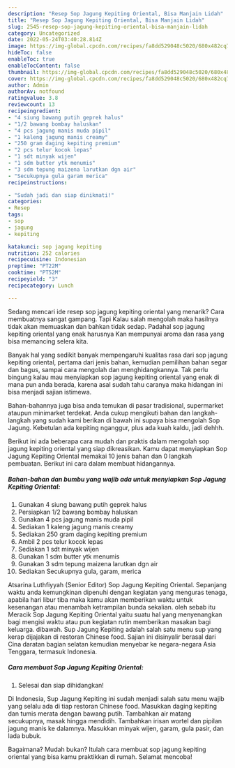 ```yaml
---
description: "Resep Sop Jagung Kepiting Oriental, Bisa Manjain Lidah"
title: "Resep Sop Jagung Kepiting Oriental, Bisa Manjain Lidah"
slug: 2545-resep-sop-jagung-kepiting-oriental-bisa-manjain-lidah
category: Uncategorized
date: 2022-05-24T03:40:28.814Z
image: https://img-global.cpcdn.com/recipes/fa8dd529048c5020/680x482cq70/sop-jagung-kepiting-oriental-foto-resep-utama.jpg
hideToc: false
enableToc: true
enableTocContent: false
thumbnail: https://img-global.cpcdn.com/recipes/fa8dd529048c5020/680x482cq70/sop-jagung-kepiting-oriental-foto-resep-utama.jpg
cover: https://img-global.cpcdn.com/recipes/fa8dd529048c5020/680x482cq70/sop-jagung-kepiting-oriental-foto-resep-utama.jpg
author: Admin
authorAv: notfound
ratingvalue: 3.8
reviewcount: 13
recipeingredient:
- "4 siung bawang putih geprek halus"
- "1/2 bawang bombay haluskan"
- "4 pcs jagung manis muda pipil"
- "1 kaleng jagung manis creamy"
- "250 gram daging kepiting premium"
- "2 pcs telur kocok lepas"
- "1 sdt minyak wijen"
- "1 sdm butter ytk menumis"
- "3 sdm tepung maizena larutkan dgn air"
- "Secukupnya gula garam merica"
recipeinstructions:

- "Sudah jadi dan siap dinikmati!"
categories:
- Resep
tags:
- sop
- jagung
- kepiting

katakunci: sop jagung kepiting 
nutrition: 252 calories
recipecuisine: Indonesian
preptime: "PT22M"
cooktime: "PT52M"
recipeyield: "3"
recipecategory: Lunch

---
```



Sedang mencari ide resep sop jagung kepiting oriental yang menarik? Cara membuatnya sangat gampang. Tapi Kalau salah mengolah maka hasilnya tidak akan memuaskan dan bahkan tidak sedap. Padahal sop jagung kepiting oriental yang enak harusnya Kan mempunyai aroma dan rasa yang bisa memancing selera kita.


Banyak hal yang sedikit banyak mempengaruhi kualitas rasa dari sop jagung kepiting oriental, pertama dari jenis bahan, kemudian pemilihan bahan segar dan bagus, sampai cara mengolah dan menghidangkannya. Tak perlu bingung kalau mau menyiapkan sop jagung kepiting oriental yang enak di mana pun anda berada, karena asal sudah tahu caranya maka hidangan ini bisa menjadi sajian istimewa.

Bahan-bahannya juga bisa anda temukan di pasar tradisional, supermarket ataupun minimarket terdekat. Anda cukup mengikuti bahan dan langkah-langkah yang sudah kami berikan di bawah ini supaya bisa mengolah Sop Jagung. Kebetulan ada kepiting nganggur, plus ada kuah kaldu, jadi dehhh.


Berikut ini ada beberapa cara mudah dan praktis dalam mengolah sop jagung kepiting oriental yang siap dikreasikan. Kamu dapat menyiapkan Sop Jagung Kepiting Oriental memakai 10 jenis bahan dan 0 langkah pembuatan. Berikut ini cara dalam membuat hidangannya.

<!--inarticleads1-->

##### Bahan-bahan dan bumbu yang wajib ada untuk menyiapkan Sop Jagung Kepiting Oriental:

1. Gunakan 4 siung bawang putih geprek halus
1. Persiapkan 1/2 bawang bombay haluskan
1. Gunakan 4 pcs jagung manis muda pipil
1. Sediakan 1 kaleng jagung manis creamy
1. Sediakan 250 gram daging kepiting premium
1. Ambil 2 pcs telur kocok lepas
1. Sediakan 1 sdt minyak wijen
1. Gunakan 1 sdm butter ytk menumis
1. Gunakan 3 sdm tepung maizena larutkan dgn air
1. Sediakan Secukupnya gula, garam, merica


Atsarina Luthfiyyah (Senior Editor) Sop Jagung Kepiting Oriental. Sepanjang waktu anda kemungkinan dipenuhi dengan kegiatan yang menguras tenaga, apabila hari libur tiba maka kamu akan memberikan waktu untuk kesenangan atau menambah ketrampilan bunda sekalian. oleh sebab itu Meracik Sop Jagung Kepiting Oriental yaitu suatu hal yang menyenangkan bagi mengisi waktu atau pun kegiatan rutin memberikan masakan bagi keluarga. dibawah. Sup Jagung Kepiting adalah salah satu menu sup yang kerap dijajakan di restoran Chinese food. Sajian ini disinyalir berasal dari Cina daratan bagian selatan kemudian menyebar ke negara-negara Asia Tenggara, termasuk Indonesia. 

<!--inarticleads2-->

##### Cara membuat Sop Jagung Kepiting Oriental:


1. Selesai dan siap dihidangkan!

Di Indonesia, Sup Jagung Kepiting ini sudah menjadi salah satu menu wajib yang selalu ada di tiap restoran Chinese food. Masukkan daging kepiting dan tumis merata dengan bawang putih. Tambahkan air matang secukupnya, masak hingga mendidih. Tambahkan irisan wortel dan pipilan jagung manis ke dalamnya. Masukkan minyak wijen, garam, gula pasir, dan lada bubuk. 

Bagaimana? Mudah bukan? Itulah cara membuat sop jagung kepiting oriental yang bisa kamu praktikkan di rumah. Selamat mencoba!
